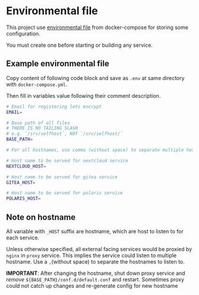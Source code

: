 # Environmental file
This project use [environmental file] from docker-compose for storing some configuration.

You must create one before starting or building any service.

[environmental file]: https://docs.docker.com/compose/env-file/

## Example environmental file
Copy content of following code block and save as `.env` at same directory with `docker-compose.yml`.

Then fill in variables value following their comment description.

```bash
# Email for registering lets encrypt
EMAIL=

# Base path of all files
# THERE IS NO TAILING SLASH
# e.g. `/srv/selfhost`, NOT `/srv/selfhost/`
BASE_PATH=

# For all hostnames, use comma (without space) to separate multiple host names.

# Host name to be served for nextcloud service
NEXTCLOUD_HOST=

# Host name to be served for gitea service
GITEA_HOST=

# Host name to be served for polaris service
POLARIS_HOST=
```

## Note on hostname
All variable with `_HOST` suffix are hostname, which are host to listen to for each service.

Unless otherwise specified, all external facing services would be proxied by `nginx` in `proxy` service.
This implies the service could listen to multiple hostname. Use a `,`(without space) to separate the
hostnames to listen to.

__IMPORTANT__: After changing the hostname, shut down proxy service and _remove_ `${BASE_PATH}/conf.d/default.conf` and restart.
Sometimes proxy could not catch up changes and re-generate config for new hostname
